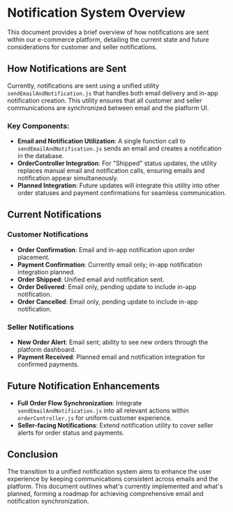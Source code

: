 # Notification System Overview

This document provides a brief overview of how notifications are sent within our e-commerce platform, detailing the current state and future considerations for customer and seller notifications.

## How Notifications are Sent

Currently, notifications are sent using a unified utility `sendEmailAndNotification.js` that handles both email delivery and in-app notification creation. This utility ensures that all customer and seller communications are synchronized between email and the platform UI.

### Key Components:
- **Email and Notification Utilization**: A single function call to `sendEmailAndNotification.js` sends an email and creates a notification in the database.
- **OrderController Integration**: For "Shipped" status updates, the utility replaces manual email and notification calls, ensuring emails and notification appear simultaneously.
- **Planned Integration**: Future updates will integrate this utility into other order statuses and payment confirmations for seamless communication.

## Current Notifications

### Customer Notifications
- **Order Confirmation**: Email and in-app notification upon order placement.
- **Payment Confirmation**: Currently email only; in-app notification integration planned.
- **Order Shipped**: Unified email and notification sent.
- **Order Delivered**: Email only, pending update to include in-app notification.
- **Order Cancelled**: Email only, pending update to include in-app notification.

### Seller Notifications
- **New Order Alert**: Email sent; ability to see new orders through the platform dashboard.
- **Payment Received**: Planned email and notification integration for confirmed payments.

## Future Notification Enhancements

- **Full Order Flow Synchronization**: Integrate `sendEmailAndNotification.js` into all relevant actions within `orderController.js` for uniform customer experience.
- **Seller-facing Notifications**: Extend notification utility to cover seller alerts for order status and payments.

## Conclusion

The transition to a unified notification system aims to enhance the user experience by keeping communications consistent across emails and the platform. This document outlines what's currently implemented and what's planned, forming a roadmap for achieving comprehensive email and notification synchronization.
